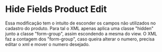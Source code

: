 # Hide Fields Product Edit
Essa modificação tem o intuito de esconder os campos não utilizados no cadastro do produto.
Para tal o XML apenas aplica uma classe "hidden" junto a classe "form-group", assim escondendo a mesma do view.
O XML faz a contagem dos "form-group", caso queira alterar o numero, precisa editar o xml e mover o numero desejado.
